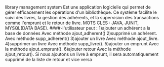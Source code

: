  library management system
Est une application logicielle qui permet de gérer efficacement les opérations d'un bibliothèque. Ce système facilite le suivi des livres, la gestion des adhérents, et la supervision des transactions comme l'emprunt et le retour de livre. 
MOTS CLES : JAVA, JUNIT, MYSQL(DATA BASE). 
####-l'utilisateur peut :
1)ajouter un adhérent a la base de données
Avec méthode ajout_adherent() 
2)supprimé un adhérent. 
Avec méthode supp_adherent() 
3)ajouter un livre 
Avec méthode ajout_livre. 
4)supprimer un livre 
Avec méthode supp_livre(). 
5)ajouter un emprunt 
Avec la méthode ajout_emprunt(). 
6)ajouter retour 
Avec la méthode ajout_retour(). 
Si nous ajoutons un livre à emprunt, il sera automatiquement supprimé de la liste de retour et vice versa 

